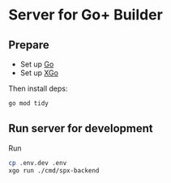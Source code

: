 # Server for Go+ Builder

## Prepare

* Set up [Go](https://go.dev/doc/install)
* Set up [XGo](https://github.com/goplus/xgo/blob/main/doc/docs.md)

Then install deps:

```sh
go mod tidy
```

## Run server for development

Run

```sh
cp .env.dev .env
xgo run ./cmd/spx-backend
```
